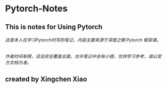 # Pytorch-Notes


## This is notes for Using Pytorch

###### 这是本人在学习Pytorch时写的笔记，内容主要来源于深度之眼 Pytorch 框架课。

###### 作者时间有限，没法完全覆盖全面，也许笔记中会有小错，仅供学习参考，请以官方文档为准。

## created by Xingchen Xiao
